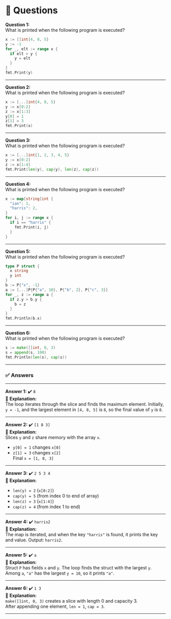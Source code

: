 # 📝 **Questions**

**Question 1:**  
What is printed when the following program is executed?

```go
x := []int{4, 8, 5}
y := -1
for _, elt := range x {
  if elt > y {
    y = elt
  }
}
fmt.Print(y)
```

---

**Question 2:**  
What is printed when the following program is executed?

```go
x := [...]int{4, 8, 5}
y := x[0:2]
z := x[1:3]
y[0] = 1
z[1] = 3
fmt.Print(x)
```

---

**Question 3:**  
What is printed when the following program is executed?

```go
x := [...]int{1, 2, 3, 4, 5}
y := x[0:2]
z := x[1:4]
fmt.Print(len(y), cap(y), len(z), cap(z))
```

---

**Question 4:**  
What is printed when the following program is executed?

```go
x := map[string]int {
  "ian": 1,
  "harris": 2,
}
for i, j := range x {
  if i == "harris" {
    fmt.Print(i, j)
  }
}
```

---

**Question 5:**  
What is printed when the following program is executed?

```go
type P struct {
  x string
  y int
}
b := P{"x", -1}
a := [...]P{P{"a", 10}, P{"b", 2}, P{"c", 3}}
for _, z := range a {
  if z.y > b.y {
    b = z
  }
}
fmt.Println(b.x)
```

---

**Question 6:**  
What is printed when the following program is executed?

```go
s := make([]int, 0, 3)
s = append(s, 100)
fmt.Println(len(s), cap(s))
```

---

### ✅ **Answers**

---

**Answer 1:** ✔️ `8`  
📘 **Explanation:**  
The loop iterates through the slice and finds the maximum element. Initially, `y = -1`, and the largest element in `[4, 8, 5]` is `8`, so the final value of `y` is `8`.

---

**Answer 2:** ✔️ `[1 8 3]`  
📘 **Explanation:**  
Slices `y` and `z` share memory with the array `x`.

- `y[0] = 1` changes `x[0]`
- `z[1] = 3` changes `x[2]`  
  Final `x = [1, 8, 3]`

---

**Answer 3:** ✔️ `2 5 3 4`  
📘 **Explanation:**

- `len(y) = 2` (`x[0:2]`)
- `cap(y) = 5` (from index 0 to end of array)
- `len(z) = 3` (`x[1:4]`)
- `cap(z) = 4` (from index 1 to end)

---

**Answer 4:** ✔️ `harris2`  
📘 **Explanation:**  
The map is iterated, and when the key `"harris"` is found, it prints the key and value. Output: `harris2`.

---

**Answer 5:** ✔️ `a`  
📘 **Explanation:**  
Struct `P` has fields `x` and `y`. The loop finds the struct with the largest `y`.  
Among `a`, `"a"` has the largest `y = 10`, so it prints `"a"`.

---

**Answer 6:** ✔️ `1 3`  
📘 **Explanation:**  
`make([]int, 0, 3)` creates a slice with length 0 and capacity 3.  
After appending one element, `len = 1`, `cap = 3`.

---
